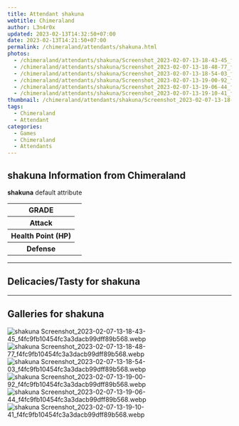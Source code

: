 ```yaml
---
title: Attendant shakuna
webtitle: Chimeraland
author: L3n4r0x
updated: 2023-02-13T14:32:50+07:00
date: 2023-02-13T14:21:50+07:00
permalink: /chimeraland/attendants/shakuna.html
photos:
  - /chimeraland/attendants/shakuna/Screenshot_2023-02-07-13-18-43-45_f4fc9fb10454fc3a3dacb99dff89b568.webp
  - /chimeraland/attendants/shakuna/Screenshot_2023-02-07-13-18-48-77_f4fc9fb10454fc3a3dacb99dff89b568.webp
  - /chimeraland/attendants/shakuna/Screenshot_2023-02-07-13-18-54-03_f4fc9fb10454fc3a3dacb99dff89b568.webp
  - /chimeraland/attendants/shakuna/Screenshot_2023-02-07-13-19-00-92_f4fc9fb10454fc3a3dacb99dff89b568.webp
  - /chimeraland/attendants/shakuna/Screenshot_2023-02-07-13-19-06-44_f4fc9fb10454fc3a3dacb99dff89b568.webp
  - /chimeraland/attendants/shakuna/Screenshot_2023-02-07-13-19-10-41_f4fc9fb10454fc3a3dacb99dff89b568.webp
thumbnail: /chimeraland/attendants/shakuna/Screenshot_2023-02-07-13-18-43-45_f4fc9fb10454fc3a3dacb99dff89b568.webp
tags:
  - Chimeraland
  - Attendant
categories:
  - Games
  - Chimeraland
  - Attendants
---
```


<section id="bootstrap-wrapper"><link rel="stylesheet" href="https://rawcdn.githack.com/dimaslanjaka/Web-Manajemen/0c3b5aa1813bd4abcd2c11bf3e37928b15c28664/css/bootstrap-5-3-0-alpha3-wrapper.css"/><h2>shakuna Information from Chimeraland</h2><p><b>shakuna</b> default attribute <table><tr><th>GRADE</th><td></td></tr><tr><th>Attack</th><td></td></tr><tr><th>Health Point (HP)</th><td></td></tr><tr><th>Defense</th><td></td></tr></table></p><hr/><h2>Delicacies/Tasty for shakuna</h2><hr/><div id="gallery"><h2>Galleries for shakuna</h2><div class="row"><div class="col-lg-6 col-12"><img src="/chimeraland/attendants/shakuna/Screenshot_2023-02-07-13-18-43-45_f4fc9fb10454fc3a3dacb99dff89b568.webp" alt="shakuna Screenshot_2023-02-07-13-18-43-45_f4fc9fb10454fc3a3dacb99dff89b568.webp"/></div><div class="col-lg-6 col-12"><img src="/chimeraland/attendants/shakuna/Screenshot_2023-02-07-13-18-48-77_f4fc9fb10454fc3a3dacb99dff89b568.webp" alt="shakuna Screenshot_2023-02-07-13-18-48-77_f4fc9fb10454fc3a3dacb99dff89b568.webp"/></div><div class="col-lg-6 col-12"><img src="/chimeraland/attendants/shakuna/Screenshot_2023-02-07-13-18-54-03_f4fc9fb10454fc3a3dacb99dff89b568.webp" alt="shakuna Screenshot_2023-02-07-13-18-54-03_f4fc9fb10454fc3a3dacb99dff89b568.webp"/></div><div class="col-lg-6 col-12"><img src="/chimeraland/attendants/shakuna/Screenshot_2023-02-07-13-19-00-92_f4fc9fb10454fc3a3dacb99dff89b568.webp" alt="shakuna Screenshot_2023-02-07-13-19-00-92_f4fc9fb10454fc3a3dacb99dff89b568.webp"/></div><div class="col-lg-6 col-12"><img src="/chimeraland/attendants/shakuna/Screenshot_2023-02-07-13-19-06-44_f4fc9fb10454fc3a3dacb99dff89b568.webp" alt="shakuna Screenshot_2023-02-07-13-19-06-44_f4fc9fb10454fc3a3dacb99dff89b568.webp"/></div><div class="col-lg-6 col-12"><img src="/chimeraland/attendants/shakuna/Screenshot_2023-02-07-13-19-10-41_f4fc9fb10454fc3a3dacb99dff89b568.webp" alt="shakuna Screenshot_2023-02-07-13-19-10-41_f4fc9fb10454fc3a3dacb99dff89b568.webp"/></div></div></div></section>